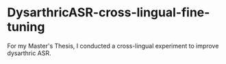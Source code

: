 # DysarthricASR-cross-lingual-fine-tuning
For my Master's Thesis, I conducted a cross-lingual experiment to improve dysarthric ASR.
